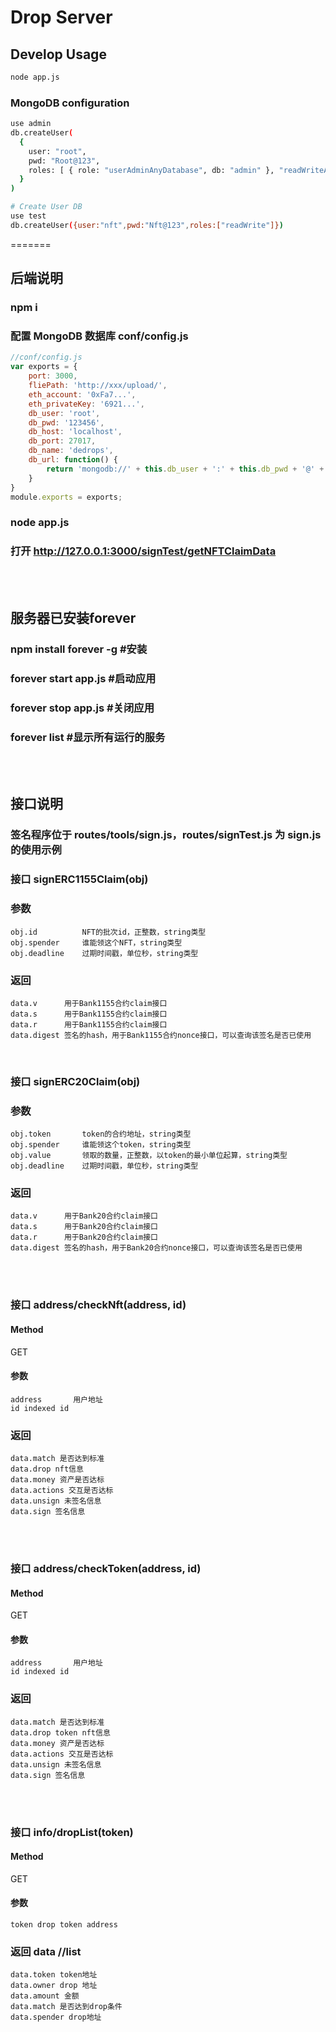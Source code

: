 # Drop Server
## Develop Usage

```bash
node app.js

```

### MongoDB configuration

```bash
use admin
db.createUser(
  {
    user: "root",
    pwd: "Root@123",
    roles: [ { role: "userAdminAnyDatabase", db: "admin" }, "readWriteAnyDatabase" ]
  }
)

# Create User DB
use test
db.createUser({user:"nft",pwd:"Nft@123",roles:["readWrite"]})

```
=======
## 后端说明
 
### npm i
### 配置 MongoDB 数据库 conf/config.js
```javascript
//conf/config.js
var exports = {
    port: 3000,
    fliePath: 'http://xxx/upload/',
    eth_account: '0xFa7...',
    eth_privateKey: '6921...',
    db_user: 'root',
    db_pwd: '123456',
    db_host: 'localhost',
    db_port: 27017,
    db_name: 'dedrops',
    db_url: function() {
        return 'mongodb://' + this.db_user + ':' + this.db_pwd + '@' + this.db_host + ':' + this.db_port + '/'
    }
}
module.exports = exports;
```
### node app.js
### 打开 http://127.0.0.1:3000/signTest/getNFTClaimData
<br>
<br>

## 服务器已安装forever
### npm install forever -g   #安装
### forever start app.js  #启动应用
### forever stop app.js  #关闭应用
### forever list #显示所有运行的服务 
<br>
<br>

## 接口说明
### 签名程序位于 routes/tools/sign.js，routes/signTest.js 为 sign.js 的使用示例
### 接口 signERC1155Claim(obj)
### 参数 
    obj.id          NFT的批次id，正整数，string类型
    obj.spender     谁能领这个NFT，string类型 
    obj.deadline    过期时间戳，单位秒，string类型
### 返回   
    data.v      用于Bank1155合约claim接口
    data.s      用于Bank1155合约claim接口
    data.r      用于Bank1155合约claim接口
    data.digest 签名的hash，用于Bank1155合约nonce接口，可以查询该签名是否已使用
<br>

### 接口 signERC20Claim(obj)
### 参数 
    obj.token       token的合约地址，string类型
    obj.spender     谁能领这个token，string类型
    obj.value       领取的数量，正整数，以token的最小单位起算，string类型
    obj.deadline    过期时间戳，单位秒，string类型
### 返回   
    data.v      用于Bank20合约claim接口
    data.s      用于Bank20合约claim接口
    data.r      用于Bank20合约claim接口
    data.digest 签名的hash，用于Bank20合约nonce接口，可以查询该签名是否已使用

<br>
<br>

### 接口 address/checkNft(address, id)

#### Method
GET

#### 参数 
    address       用户地址
    id indexed id
### 返回   
    data.match 是否达到标准
    data.drop nft信息
    data.money 资产是否达标
    data.actions 交互是否达标
    data.unsign 未签名信息
    data.sign 签名信息
<br>
<br>

### 接口 address/checkToken(address, id)

#### Method
GET

#### 参数 
    address       用户地址
    id indexed id
### 返回   
    data.match 是否达到标准
    data.drop token nft信息
    data.money 资产是否达标
    data.actions 交互是否达标
    data.unsign 未签名信息
    data.sign 签名信息
<br>
<br>

### 接口 info/dropList(token)

#### Method
GET

#### 参数 
    token drop token address
### 返回 data //list  
    data.token token地址
    data.owner drop 地址
    data.amount 金额
    data.match 是否达到drop条件
    data.spender drop地址
<br>
<br>

